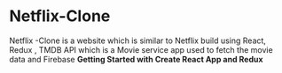 # Netflix-Clone
Netflix -Clone is a website which is similar to Netflix build using React, Redux , TMDB API which is a Movie service app used to fetch the movie data and Firebase 
**Getting Started with Create React App and Redux**
